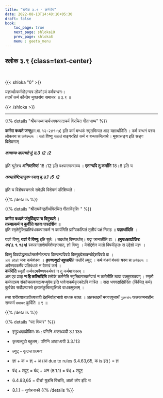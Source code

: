 ```yaml
---
title: "श्लोक ३.९ - कर्मयोग"
date: 2022-08-13T14:40:16+05:30
draft: false
book:
    toc_page: true
    next_page: shloka10
    prev_page: shloka8
    menu : geeta_menu
---
```




## श्लोक ३.९ {class=text-center}

<br/>

{{< shloka  "0"  >}}

यज्ञार्थात्कर्मणोऽन्यत्र लोकोऽयं कर्मबन्धनः।  
तदर्थं कर्म कौन्तेय मुक्तसंगः समाचर ॥ ३.९ ॥

{{< /shloka >}}

---


{{% details "श्रीमन्मध्वाचार्यभगवत्पादाचर्य विरचित  गीताभाष्य" %}}

**कर्मणा बध्यते जन्तुः**(म.भा.१२-२४१-७)  इति कर्म 
बन्धकं स्मृतमित्यत आह यज्ञार्थादिति । 
कर्म बन्धनं यस्य लोकस्य स `कर्मबन्धनः` । 
`यज्ञो` विष्णुः `यज्ञार्थं` सङ्गरहितं कर्म न बन्धकमित्यर्थः। 
मुक्तसङ्ग इति सङ्ग विशेषणात्  
##### कामान्यः कामयते मुं.उ.3।2।2 
इति श्रुतेश्च **अनिष्टमिष्टं** 18।12 
इति वक्ष्यमाणत्वाच्च । **एतान्यपि तु कर्माणि** 18।6 
इति च 
##### तस्मान्नेष्टियाजुकः स्यात् बृ.उ.1।5।2 
इति च विशेषवचनत्वे समेऽपि विशेषणं परिशिष्यते।

{{% /details %}}



{{% details "श्रीराघवेन्द्रतीर्थविरचित गीताविवृत्तिः " %}}

**कर्मणा बध्यते जंतुर्विद्यया च विमुच्यते ।**  
**तस्मात्कर्म न कुर्वीति यतयः पारदर्शिन ॥**   
इति स्मृतेर्मुक्तिप्रतिबंधकत्वात्कर्म न कार्यमिति
प्राग्विकल्पितं तृतीयं पक्षं निराह ॥ **यज्ञार्थादिति** ।   

यज्ञो विष्णुः **यज्ञो वै विष्णुः** इति श्रुतेः । 
तदर्थात्‌ विष्ण्वर्थात्‌। यद्वा जानातीति ज्ञः । 
***इगुपधज्ञाप्रीकिरः कः(३.१.१३५)*** स्वपरगताशेषविशेषज्ञत्वात्‌, 
ज्ञो विष्णुः । 
येनोद्देशेन यातो विषयीकृतः स उद्देशो यज्ञः ।  

विष्णु विषयोद्धशार्थात्कर्मणोऽन्यत्र विष्ण्वन्यविषये
विष्णूद्घेशादन्योद्देशविषये वा ।   
`अयं लोको` जनः कर्मबंधनः । 
***कृत्यल्युटो बहुलमि***ति कर्तरि ल्युट्‌ । 
कर्म बंधनं बंधकं यस्य स `कर्मबंधनः` ।   
अवैष्णवकर्मैव प्रतिबंधकं न वैष्णवं कर्म ।  
**कर्मणेति** स्मृतौ कर्मपदमवैष्णवकर्मपरं न तु कर्ममात्रपरम्‌ ।  
अत एव प्राक्‌ **न हि कश्चिदिति**  श्लोके 
कर्मणेति स्मृतिबलात्कर्मपात्रं 
न करोमीति त्वया वक्तुमशक्यम्‌ । स्मृतौ कर्मपदस्य
संकोचस्त्वयाऽप्यभ्युपेय इति भावेनाकर्मकृत्कोऽपि नास्ति । 
सदा भगवदादिप्रेरितः (किंचित्‌ कर्म) कुर्वन्नेव सर्वोऽप्यास्ते 
इत्यसंकुचितवृत्तित्वे बाधकमुक्तम्‌ ।   

तथा शरीरयात्राऽपीत्यत्रापि देहनिर्वाहाभावो बाधक उक्तः । 
अतस्तदर्थं भगवत्पूजार्थं `मुक्तसंगः` फलकामनाहीनः सन्कर्म 
`समाचर` कुर्विति ॥ ९ ॥

{{% /details %}}



{{% details "पद विचार" %}}

- इगुपधज्ञाप्रीकिरः कः : पणिनि अष्टाध्ययी 3.1.135  
- कृत्यल्युटो बहुलम् : पणिनि अष्टाध्ययी 3.3.113
- ल्युट्  - कृदन्त प्रत्ययः
- ज्ञा + क = ज्ञ् + अ (आ due to rules 6.4.63,65, क is इत् ) = ज्ञ
- बंध् + ल्युट् = बंध् + अन (8.1.1) = बंध् + ल्युट् 

- 6.4.63,65 = दीङो युडचि क्ङिति, आतो लोप इटि च
- 8.1.1 = युवोरनाकौ
{{% /details %}}
